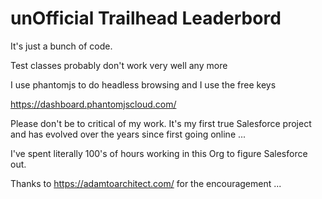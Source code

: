 # unOfficial Trailhead Leaderbord 

It's just a bunch of code.

Test classes probably don't work very well any more

I use phantomjs to do headless browsing and I use the free keys 

https://dashboard.phantomjscloud.com/

Please don't be to critical of my work. It's my first true Salesforce project and has evolved over the years since first going online ...

I've spent literally 100's of hours working in this Org to figure Salesforce out.

Thanks to https://adamtoarchitect.com/ for the encouragement ...





